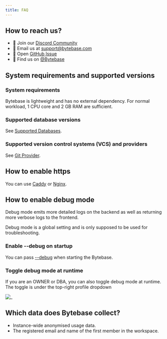 ```yaml
---
title: FAQ
---
```


## How to reach us?

- 💬 Join our [Discord Community](https://discord.gg/huyw7gRsyA)
- 📧 Email us at [support@bytebase.com](mailto:support@bytebase.com)
- 🎫 Open [GitHub Issue](https://github.com/bytebase/bytebase/issues)
- 🤠 Find us on [@Bytebase](https://twitter.com/bytebase)

## System requirements and supported versions

### System requirements

Bytebase is lightweight and has no external dependency. For normal workload, 1 CPU core and 2 GB RAM are sufficient.

### Supported database versions

See [Supported Databases](/docs/introduction/supported-databases).

### Supported version control systems (VCS) and providers

See [Git Provider](/docs/vcs-integration/add-git-provider).

## How to enable https

You can use [Caddy](https://caddyserver.com/docs/quick-starts/reverse-proxy) or [Nginx](https://www.nginx.com/).

## How to enable debug mode

Debug mode emits more detailed logs on the backend as well as returning more verbose logs to the frontend.

<HintBlock type="warning">

Debug mode is a global setting and is only supposed to be used for troubleshooting.

</HintBlock>

### Enable --debug on startup

You can pass [--debug](/docs/reference/command-line#--debug) when starting the Bytebase.

### Toggle debug mode at runtime

If you are an OWNER or DBA, you can also toggle debug mode at runtime. The toggle is under the top-right profile dropdown

![_](/content/docs/troubleshoot-debug-mode.webp)

## Which data does Bytebase collect?

- Instance-wide anonymised usage data.
- The registered email and name of the first member in the workspace.
